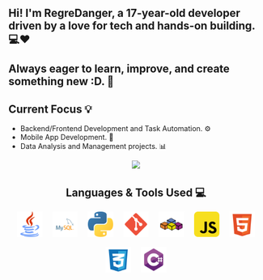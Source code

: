 ## Hi! I'm RegreDanger, a 17-year-old developer driven by a love for tech and hands-on building.💻❤<br><br>Always eager to learn, improve, and create something new :D. 🚀
## Current Focus 💡
- Backend/Frontend Development and Task Automation. ⚙
- Mobile App Development. 📱
- Data Analysis and Management projects. 📊

<div align="center">
  <img src="https://github-readme-stats.vercel.app/api/top-langs/?username=RegreDanger&show_icons=true&include_all_commits=true&hide_border=true&count_private=true&theme=transparent&langs_count=10" />
</div>


<div align="center">
  <h2>Languages & Tools Used 💻</h2>
  <div style="display: flex; flex-wrap: wrap; justify-content: center; gap: 20px;">
    <img src="https://github.com/RegreDanger/RegreDanger/blob/main/assets/java.svg" width="50" height="50" alt="Java">
    <img src="https://github.com/RegreDanger/RegreDanger/blob/main/assets/mysql.svg" width="50" height="50" alt="MySQL">
    <img src="https://github.com/RegreDanger/RegreDanger/blob/main/assets/python.svg" width="50" height="50" alt="Python">
    <img src="https://github.com/RegreDanger/RegreDanger/blob/main/assets/git.svg" width="50" height="50" alt="Git">
    <img src="https://github.com/RegreDanger/RegreDanger/blob/main/assets/vba.svg" width="50" height="50" alt="VBA">
    <img src="https://github.com/RegreDanger/RegreDanger/blob/main/assets/javascript.svg" width="50" height="50" alt="JavaScript">
    <img src="https://github.com/RegreDanger/RegreDanger/blob/main/assets/html5.svg" width="50" height="50" alt="HTML5">
    <img src="https://github.com/RegreDanger/RegreDanger/blob/main/assets/css.svg" width="50" height="50" alt="CSS">
    <img src="https://github.com/RegreDanger/RegreDanger/blob/main/assets/csharp.svg" width="50" height="50" alt="C#">
  </div>
</div>


<!--
**RegreDanger/RegreDanger** is a ✨ _special_ ✨ repository because its `README.md` (this file) appears on your GitHub profile.

Here are some ideas to get you started:

- 🔭 I’m currently working on ...
- 🌱 I’m currently learning ...
- 👯 I’m looking to collaborate on ...
- 🤔 I’m looking for help with ...
- 💬 Ask me about ...
- 📫 How to reach me: ...
- 😄 Pronouns: ...
- ⚡ Fun fact: ...
-->
